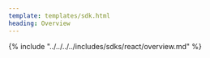 ```yaml
---
template: templates/sdk.html
heading: Overview
---
```

{% include "../../../../includes/sdks/react/overview.md" %}
